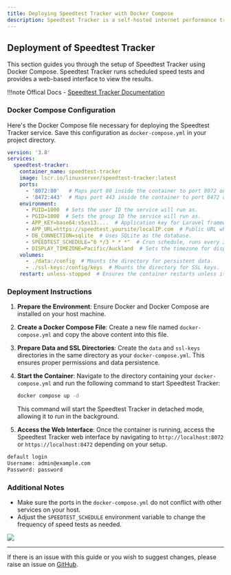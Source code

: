 ```yaml
---
title: Deploying Speedtest Tracker with Docker Compose
description: Speedtest Tracker is a self-hosted internet performance tracking application that runs speedtest checks against Ookla's Speedtest service.
---
```


## Deployment of Speedtest Tracker

This section guides you through the setup of Speedtest Tracker using Docker Compose. Speedtest Tracker runs scheduled speed tests and provides a web-based interface to view the results.

!!!note
    Offical Docs - [Speedtest Tracker Documentation](https://docs.speedtest-tracker.dev)

### Docker Compose Configuration

Here's the Docker Compose file necessary for deploying the Speedtest Tracker service. Save this configuration as `docker-compose.yml` in your project directory.

```yaml
version: '3.8'
services:
  speedtest-tracker:
    container_name: speedtest-tracker
    image: lscr.io/linuxserver/speedtest-tracker:latest
    ports:
      - '8072:80'   # Maps port 80 inside the container to port 8072 on the host for HTTP access.
      - '8472:443'  # Maps port 443 inside the container to port 8472 on the host for HTTPS access.
    environment:
      - PUID=1000  # Sets the user ID the service will run as.
      - PGID=1000  # Sets the group ID the service will run as.
      - APP_KEY=base64:s5xs13....  # Application key for Laravel framework security. Generate a App Key here - https://speedtest-tracker.dev
      - APP_URL=https://speedtest.yoursite/localIP.com  # Public URL where the Speedtest Tracker will be accessible.
      - DB_CONNECTION=sqlite  # Uses SQLite as the database.
      - SPEEDTEST_SCHEDULE="0 */3 * * *"  # Cron schedule, runs every 3 hours.
      - DISPLAY_TIMEZONE=Pacific/Auckland  # Sets the timezone for displaying data in the UI.
    volumes:
      - ./data:/config  # Mounts the directory for persistent data.
      - ./ssl-keys:/config/keys  # Mounts the directory for SSL keys.
    restart: unless-stopped  # Ensures the container restarts unless it is explicitly stopped.
```

### Deployment Instructions

1. **Prepare the Environment**:
   Ensure Docker and Docker Compose are installed on your host machine.

2. **Create a Docker Compose File**:
   Create a new file named `docker-compose.yml` and copy the above content into this file.

3. **Prepare Data and SSL Directories**:
   Create the `data` and `ssl-keys` directories in the same directory as your `docker-compose.yml`. This ensures proper permissions and data persistence.

4. **Start the Container**:
   Navigate to the directory containing your `docker-compose.yml` and run the following command to start Speedtest Tracker:
   ```bash
   docker compose up -d
   ```
   This command will start the Speedtest Tracker in detached mode, allowing it to run in the background.

5. **Access the Web Interface**:
   Once the container is running, access the Speedtest Tracker web interface by navigating to `http://localhost:8072` or `https://localhost:8472` depending on your setup.

```bash
default login
Username: admin@example.com
Password: password
```

### Additional Notes

- Make sure the ports in the `docker-compose.yml` do not conflict with other services on your host.
- Adjust the `SPEEDTEST_SCHEDULE` environment variable to change the frequency of speed tests as needed.

<a href="https://www.buymeacoffee.com/techdox"><img src="https://img.buymeacoffee.com/button-api/?text=Buy me a cup of tea&emoji=🍵&slug=techdox&button_colour=FFDD00&font_colour=000000&font_family=Cookie&outline_colour=000000&coffee_colour=ffffff" /></a>


---

If there is an issue with this guide or you wish to suggest changes, please raise an issue on [GitHub](https://github.com/Techdox/techdox-docs).
